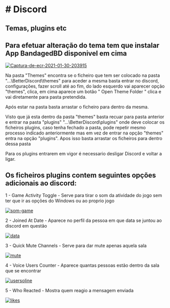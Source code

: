 <html>

<h1># Discord</h1>
<p><h2> Temas, plugins etc  </h2></p>

<p><h2> Para efetuar alteração do tema tem que instalar App BandagedBD disponivel em cima </h2></p>


<a href="https://ibb.co/QYKppr2"><img src="https://i.ibb.co/p4LbbJt/Captura-de-ecr-2021-01-30-203915.jpg" alt="Captura-de-ecr-2021-01-30-203915" border="0"></a>

Na pasta "Themes" encontra se o ficheiro que tem ser colocado na pasta "...\BetterDiscord\themes" para aceder a mesma basta entrar no discord, configurações, fazer scroll até ao fim, do lado esquerdo vai aparecer opção "themes", clica, em cima aparece um botão " Open Theme Folder " clica e vai diretamente para pasta pretendida.
<p> Após estar na pasta basta arrastar o ficheiro para dentro da mesma. </p>

Visto que já esta dentro da pasta "themes" basta recuar para pasta anterior e entrar na pasta "plugins" "...\BetterDiscord\plugins" onde deve colocar os ficheiros plugins, caso tenha fechado a pasta, pode repetir mesmo processo indicado anteriormente mas em vez de entrar na opção "themes" entra na opção "plugins".
Apos isso basta arrastar os ficheiros para dentro dessa pasta

Para os plugins entrarem em vigor é necessario desligar Discord e voltar a ligar.</p>

<p>  </p>
<p>  </p>
<p>  </p>
<p>  </p>

<p><h2> Os ficheiros plugins contem seguintes opções adicionais ao discord: </h2></p>

<p> 1 - Game Activity Toggle - Serve para tirar o som da atividade do jogo sem ter que ir as opções do Windows ou ao proprio jogo</p>
<a href="https://imgbb.com/"><img src="https://i.ibb.co/7tHSJBK/som-game.jpg" alt="som-game" border="0"></a> 
  
<p> 2 - Joined At Date -  Aparece no perfil da pessoa em que data se juntou ao discord em questão</p>
<a href="https://imgbb.com/"><img src="https://i.ibb.co/n6FKj23/data.jpg" alt="data" border="0"></a>
  
<p> 3 - Quick Mute Channels - Serve para dar mute apenas aquela sala </p>
<a href="https://imgbb.com/"><img src="https://i.ibb.co/RbH0Mn7/mute.jpg" alt="mute" border="0"></a>
  
<p> 4 - Voice Users Counter - Aparece quantas pessoas estão dentro da sala que se encontrar </p>
<a href="https://imgbb.com/"><img src="https://i.ibb.co/S6Z28D9/usersoline.jpg" alt="usersoline" border="0"></a>
  
<p> 5 - Who Reacted - Mostra quem reagio a mensagem enviada </p>
<a href="https://ibb.co/5nZdnSJ"><img src="https://i.ibb.co/nnpTnYK/likes.jpg" alt="likes" border="0"></a>
  
</p>

</html>

